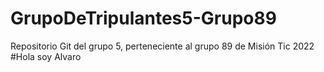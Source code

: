 # GrupoDeTripulantes5-Grupo89
Repositorio Git del grupo 5, perteneciente al grupo 89 de Misión Tic 2022
#Hola soy Alvaro
